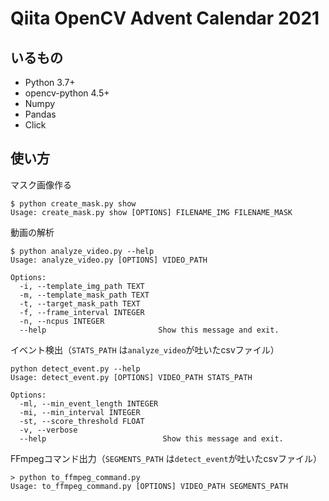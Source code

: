 # Qiita OpenCV Advent Calendar 2021

## いるもの

* Python 3.7+
* opencv-python 4.5+
* Numpy
* Pandas
* Click

## 使い方

マスク画像作る

```
$ python create_mask.py show
Usage: create_mask.py show [OPTIONS] FILENAME_IMG FILENAME_MASK
```

動画の解析

```
$ python analyze_video.py --help
Usage: analyze_video.py [OPTIONS] VIDEO_PATH

Options:
  -i, --template_img_path TEXT
  -m, --template_mask_path TEXT
  -t, --target_mask_path TEXT
  -f, --frame_interval INTEGER
  -n, --ncpus INTEGER
  --help                         Show this message and exit.
```

イベント検出（`STATS_PATH` は`analyze_video`が吐いたcsvファイル）

```
python detect_event.py --help
Usage: detect_event.py [OPTIONS] VIDEO_PATH STATS_PATH

Options:
  -ml, --min_event_length INTEGER
  -mi, --min_interval INTEGER
  -st, --score_threshold FLOAT
  -v, --verbose
  --help                          Show this message and exit.
```

FFmpegコマンド出力（`SEGMENTS_PATH` は`detect_event`が吐いたcsvファイル）

```
> python to_ffmpeg_command.py
Usage: to_ffmpeg_command.py [OPTIONS] VIDEO_PATH SEGMENTS_PATH
```
